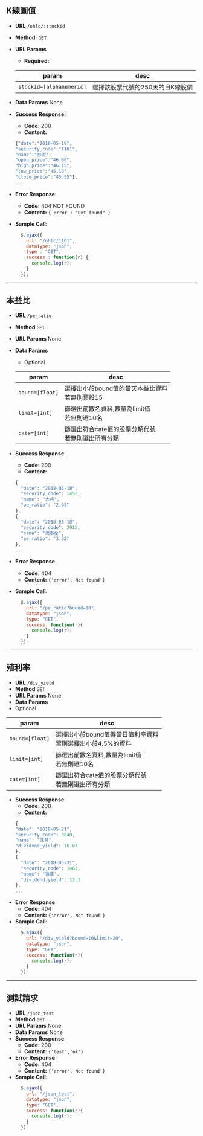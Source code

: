 **K線圖值**
---
* **URL**
  `/ohlc/:stockid`
* **Method:**
  `GET` 
*  **URL Params**
    * **Required:**
  
    |param|desc|
    |-|-|
    |`stockid=[alphanumeric]`|選擇該股票代號的250天的日K線股價
    
* **Data Params**
  None
* **Success Response:**
  * **Code:** 200 <br />
  * **Content:** 
  ```javascript
  {"date":"2018-05-18",
  "security_code":"1101",
  "name":"台泥",
  "open_price":"46.00",
  "high_price":"46.15",
  "low_price":"45.10",
  "close_price":"45.55"},
  ...
  ```
* **Error Response:**
  * **Code:** 404 NOT FOUND <br />
  * **Content:** `{ error : "Not found" }`
* **Sample Call:**
  ```javascript
    $.ajax({
      url: "/ohlc/1101",
      dataType: "json",
      type : "GET",
      success : function(r) {
        console.log(r);
      }
    });
  ```
----



**本益比**
----
* **URL**
  `/pe_ratio`
* **Method**
  `GET`
* **URL Params**
  None
* **Data Params**
  * Optional
  
  |param|desc|
  |-|-|
  |`bound=[float]`|選擇出小於bound值的當天本益比資料<br/>若無則預設15|
  |`limit=[int]`|篩選出前數名資料,數量為limit值<br />若無則選10名|
  |`cate=[int]`|篩選出符合cate值的股票分類代號<br />若無則選出所有分類|

* **Success Response**
    * **Code:** 200 <br/>
    *  **Content:** 
    ```js
    {
      "date": "2018-05-18",
      "security_code": 1453,
      "name": "大將",
      "pe_ratio": "2.65"
    },
    {
      "date": "2018-05-18",
      "security_code": 2915,
      "name": "潤泰全",
      "pe_ratio": "3.32"
    },
    ...
    ```
* **Error Response**
    * **Code:** 404 <br/>
    * **Content:** `{'error','Not found'}`
* **Sample Call:**
  ```javascript
    $.ajax({
      url: "/pe_ratio?bound=10",
      datatype: "json",
      type: "GET",
      success: function(r){
        console.log(r);
      }
    })
  ```
---- 


**殖利率**
----
* **URL**
 `/div_yield`
* **Method**
 `GET`
* **URL Params**
 None
* **Data Params**
 * Optional

 |param|desc|
 |-|-|
 |`bound=[float]`|選擇出小於bound值得當日值利率資料<br />否則選擇出小於4.5%的資料|
 |`limit=[int]`|篩選出前數名資料,數量為limit值<br />若無則選10名|
 |`cate=[int]`|篩選出符合cate值的股票分類代號<br />若無則選出所有分類|

* **Success Response**
    * **Code:** 200 <br/>
    *  **Content:** 
    ```js
    {
    "date": "2018-05-21",
    "security_code": 3040,
    "name": "遠見",
    "dividend_yield": 16.07
    },
    {
      "date": "2018-05-21",
      "security_code": 1463,
      "name": "強盛",
      "dividend_yield": 13.3
    },
    ...
    ```
* **Error Response**
    * **Code:** 404 <br/>
    *  **Content:** `{'error','Not found'}`
* **Sample Call:**
  ```javascript
    $.ajax({
      url: "/div_yield?bound=10&limit=20",
      datatype: "json",
      type: "GET",
      success: function(r){
        console.log(r);
      }
    })
  ```
---

**測試請求**
----
* **URL**
 `/json_test`
* **Method**
 `GET`
* **URL Params**
 None
* **Data Params**
 None
* **Success Response**
    * **Code:** 200 <br/>
    *  **Content:** `{'test','ok'}`
* **Error Response**
    * **Code:** 404 <br/>
    *  **Content:** `{'error','Not found'}`
* **Sample Call:**
  ```javascript
    $.ajax({
      url: "/json_test",
      datatype: "json",
      type: "GET",
      success: function(r){
        console.log(r);
      }
    })
  ```

